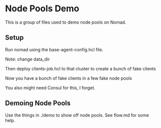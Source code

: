 # Node Pools Demo

This is a group of files used to demo node pools on Nomad.

## Setup

Run nomad using the base-agent-config.hcl file.

Note: change data_dir

Then deploy clients-job.hcl to that cluster to create a bunch of fake clients

Now you have a bunch of fake clients in a few fake node pools

You also might need Consul for this, I forget.

## Demoing Node Pools

Use the things in ./demo to show off node pools. See flow.md for some help.
